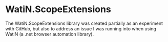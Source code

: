 WatiN.ScopeExtensions
=====================
The WatiN.ScopeExtensions library was created partially as an experiment with GitHub, but also to address an issue I was running into when using WatiN (a .net browser automation library).

